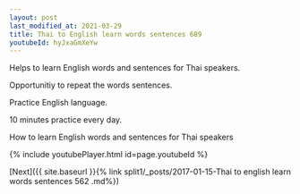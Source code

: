 ```yaml
---
layout: post
last_modified_at: 2021-03-29
title: Thai to English learn words sentences 689 
youtubeId: hyJxaGmXeYw
---
```

 
 
Helps to learn English words and sentences for Thai speakers.

Opportunitiy to repeat the words sentences. 

Practice English language. 
 
10 minutes practice every day. 
 
How to learn English words and sentences for Thai speakers 
 
{% include youtubePlayer.html id=page.youtubeId %}
 
 
[Next]({{ site.baseurl }}{% link  split1/_posts/2017-01-15-Thai to english learn words sentences 562 .md%})
 
